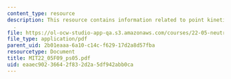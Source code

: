 ```yaml
---
content_type: resource
description: This resource contains information related to point kinetics equations
  .
file: https://ol-ocw-studio-app-qa.s3.amazonaws.com/courses/22-05-neutron-science-and-reactor-physics-fall-2009/eaaec90236642f832d2a5df942abb0ca_MIT22_05F09_ps05.pdf
file_type: application/pdf
parent_uid: 2b01eaaa-6a10-c14c-f629-17d2a8d57fba
resourcetype: Document
title: MIT22_05F09_ps05.pdf
uid: eaaec902-3664-2f83-2d2a-5df942abb0ca
---
```

